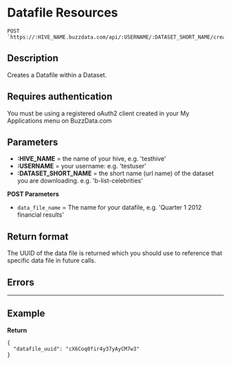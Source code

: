 # Datafile Resources

    POST `https://:HIVE_NAME.buzzdata.com/api/:USERNAME/:DATASET_SHORT_NAME/create_datafile`**

## Description

Creates a Datafile within a Dataset. 

## Requires authentication

You must be using a registered oAuth2 client created in your My Applications menu on BuzzData.com

## Parameters

- **:HIVE_NAME**          = the name of your hive, e.g. 'testhive'
- **:USERNAME**           = your username: e.g. 'testuser'
- **:DATASET_SHORT_NAME** = the short name (url name) of the dataset you are downloading. e.g. 'b-list-celebrities'

**POST Parameters**

- `data_file_name` = The name for your datafile, e.g. 'Quarter 1 2012 financial results'

## Return format

The UUID of the data file is returned which you should use to reference that specific data file in future calls.

## Errors

***

## Example

**Return**

    {
      "datafile_uuid": "cX6Coq0fir4y37yAyCM7w3"
    }
